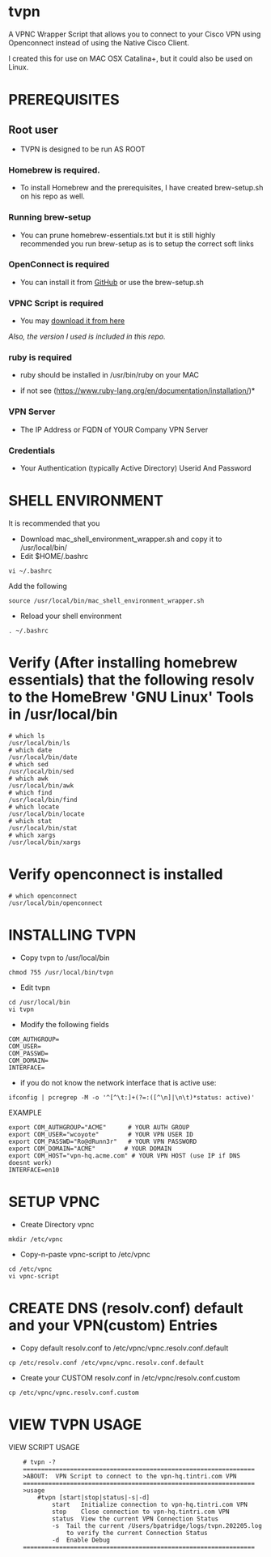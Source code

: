 # tvpn
A VPNC Wrapper Script that allows you to connect to your Cisco VPN using Openconnect instead of using the Native Cisco Client.

I created this for use on MAC OSX Catalina+, but it could also be used on Linux.

#  PREREQUISITES

## Root user 
- TVPN is designed to be run AS ROOT

### Homebrew is required.
- To install Homebrew and the prerequisites, I have created brew-setup.sh on his repo as well.

### Running brew-setup
- You can prune homebrew-essentials.txt but it is still highly recommended you run brew-setup as is to setup the correct soft links

### OpenConnect is required
- You can install it from [GitHub](https://formulae.brew.sh/formula/openconnect) or use the brew-setup.sh

### VPNC Script is required  
- You may [download it from here](https://gitlab.com/openconnect/vpnc-scripts/raw/master/vpnc-script)

*Also, the version I used is included in this repo.*

### ruby is required
- ruby should be installed in /usr/bin/ruby on your MAC
* if not see (https://www.ruby-lang.org/en/documentation/installation/)*

### VPN Server
- The IP Address or FQDN of YOUR Company VPN Server

### Credentials
- Your Authentication (typically Active Directory) Userid And Password

#  SHELL ENVIRONMENT

It is recommended that you 
- Download mac_shell_environment_wrapper.sh and copy it to /usr/local/bin/
- Edit $HOME/.bashrc 
```
vi ~/.bashrc
```

Add the following
```
source /usr/local/bin/mac_shell_environment_wrapper.sh
```

- Reload your shell environment 
```
. ~/.bashrc
```

# Verify (After installing homebrew essentials) that the following resolv to the HomeBrew 'GNU Linux' Tools in /usr/local/bin
```
# which ls
/usr/local/bin/ls
# which date
/usr/local/bin/date
# which sed
/usr/local/bin/sed
# which awk
/usr/local/bin/awk
# which find
/usr/local/bin/find
# which locate
/usr/local/bin/locate
# which stat
/usr/local/bin/stat
# which xargs
/usr/local/bin/xargs
```


# Verify openconnect is installed
```
# which openconnect
/usr/local/bin/openconnect
```


# INSTALLING TVPN

- Copy tvpn to /usr/local/bin

```
chmod 755 /usr/local/bin/tvpn
```

- Edit tvpn
```
cd /usr/local/bin
vi tvpn
```

- Modify the following fields
```
COM_AUTHGROUP=
COM_USER=
COM_PASSWD=
COM_DOMAIN=
INTERFACE=
```
* if you do not know the network interface that is active use:
```
ifconfig | pcregrep -M -o '^[^\t:]+(?=:([^\n]|\n\t)*status: active)'
```


[^note]:
EXAMPLE
```
export COM_AUTHGROUP="ACME"      # YOUR AUTH GROUP
export COM_USER="wcoyote"        # YOUR VPN USER ID
export COM_PASSWD="Ro@dRunn3r"   # YOUR VPN PASSWORD
export COM_DOMAIN="ACME"        # YOUR DOMAIN
export COM_HOST="vpn-hq.acme.com" # YOUR VPN HOST (use IP if DNS doesnt work)
INTERFACE=en10
```

# SETUP VPNC

- Create Directory vpnc
```
mkdir /etc/vpnc
```

- Copy-n-paste vpnc-script to /etc/vpnc
```
cd /etc/vpnc
vi vpnc-script
```

# CREATE DNS (resolv.conf) default and your VPN(custom) Entries

- Copy default resolv.conf to /etc/vpnc/vpnc.resolv.conf.default
```
cp /etc/resolv.conf /etc/vpnc/vpnc.resolv.conf.default
```

- Create your CUSTOM resolv.conf in /etc/vpnc/resolv.conf.custom
```
cp /etc/vpnc/vpnc.resolv.conf.custom
```



# VIEW TVPN USAGE


VIEW SCRIPT USAGE
```
	# tvpn -?
	================================================================
	>ABOUT:  VPN Script to connect to the vpn-hq.tintri.com VPN
	================================================================
	>usage
		#tvpn [start|stop|status|-s|-d]
			start 	Initialize connection to vpn-hq.tintri.com VPN
			stop	Close connection to vpn-hq.tintri.com VPN
			status	View the current VPN Connection Status
			-s	Tail the current /Users/bpatridge/logs/tvpn.202205.log
				to verify the current Connection Status
			-d	Enable Debug
	================================================================
```
